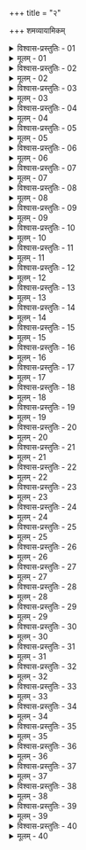 +++
title = "२"

+++
शमव्यायामिकम्  

<details><summary>विश्वास-प्रस्तुतिः - 01</summary>

01 शमव्यायामौ योगक्षेमयोर्योनिः
</details>

<details><summary>मूलम् - 01</summary>

01 शमव्यायामौ योगक्षेमयोर्योनिः
</details>

<details><summary>विश्वास-प्रस्तुतिः - 02</summary>

02 कर्मारम्भाणां योगाराधनो व्यायामः
</details>

<details><summary>मूलम् - 02</summary>

02 कर्मारम्भाणां योगाराधनो व्यायामः
</details>

<details><summary>विश्वास-प्रस्तुतिः - 03</summary>

03 कर्मफल उपभोगानां क्षेमाराधनः शमः
</details>

<details><summary>मूलम् - 03</summary>

03 कर्मफल उपभोगानां क्षेमाराधनः शमः
</details>

<details><summary>विश्वास-प्रस्तुतिः - 04</summary>

04 शमव्यायामयोर्योनिः षाड्गुण्यम्
</details>

<details><summary>मूलम् - 04</summary>

04 शमव्यायामयोर्योनिः षाड्गुण्यम्
</details>

<details><summary>विश्वास-प्रस्तुतिः - 05</summary>

05 क्षयः स्थानं वृद्धिरित्युदयाः तस्य
</details>

<details><summary>मूलम् - 05</summary>

05 क्षयः स्थानं वृद्धिरित्युदयाः तस्य
</details>

<details><summary>विश्वास-प्रस्तुतिः - 06</summary>

06 मानुषं नयापनयौ, दैवं अयानयौ
</details>

<details><summary>मूलम् - 06</summary>

06 मानुषं नयापनयौ, दैवं अयानयौ
</details>

<details><summary>विश्वास-प्रस्तुतिः - 07</summary>

07 दैवमानुषं हि कर्म लोकं यापयति
</details>

<details><summary>मूलम् - 07</summary>

07 दैवमानुषं हि कर्म लोकं यापयति
</details>

<details><summary>विश्वास-प्रस्तुतिः - 08</summary>

08 अदृष्टकारितं दैवम्
</details>

<details><summary>मूलम् - 08</summary>

08 अदृष्टकारितं दैवम्
</details>

<details><summary>विश्वास-प्रस्तुतिः - 09</summary>

09 तस्मिन्न् इष्टेन फलेन योगोऽयः, अनिष्टेनानयः
</details>

<details><summary>मूलम् - 09</summary>

09 तस्मिन्न् इष्टेन फलेन योगोऽयः, अनिष्टेनानयः
</details>

<details><summary>विश्वास-प्रस्तुतिः - 10</summary>

10 दृष्टकारितं मानुषम्
</details>

<details><summary>मूलम् - 10</summary>

10 दृष्टकारितं मानुषम्
</details>

<details><summary>विश्वास-प्रस्तुतिः - 11</summary>

11 तस्मिन् योगक्षेमनिष्पत्तिर्नयः, विपत्तिरपनयः
</details>

<details><summary>मूलम् - 11</summary>

11 तस्मिन् योगक्षेमनिष्पत्तिर्नयः, विपत्तिरपनयः
</details>

<details><summary>विश्वास-प्रस्तुतिः - 12</summary>

12 तच्चिन्त्यं, अचिन्त्यं दैवम्
</details>

<details><summary>मूलम् - 12</summary>

12 तच्चिन्त्यं, अचिन्त्यं दैवम्
</details>

<details><summary>विश्वास-प्रस्तुतिः - 13</summary>

13 राजा आत्मद्रव्यप्रकृतिसम्पन्नो नयस्याधिष्ठानं विजिगीषुः
</details>

<details><summary>मूलम् - 13</summary>

13 राजा आत्मद्रव्यप्रकृतिसम्पन्नो नयस्याधिष्ठानं विजिगीषुः
</details>

<details><summary>विश्वास-प्रस्तुतिः - 14</summary>

14 तस्य समन्ततो मण्डलीभूता भूम्य्ऽनन्तरा अरिप्रकृतिः
</details>

<details><summary>मूलम् - 14</summary>

14 तस्य समन्ततो मण्डलीभूता भूम्य्ऽनन्तरा अरिप्रकृतिः
</details>

<details><summary>विश्वास-प्रस्तुतिः - 15</summary>

15 तथा एव भूम्य्।एकान्तरा मित्रप्रकृतिः
</details>

<details><summary>मूलम् - 15</summary>

15 तथा एव भूम्य्।एकान्तरा मित्रप्रकृतिः
</details>

<details><summary>विश्वास-प्रस्तुतिः - 16</summary>

16 अरिसम्पद्युक्तः सामन्तः शत्रुः, व्यसनी यातव्यः, अनपाश्रयो दुर्बलाश्रयो वा उच्छेदनीयः, विपर्यये पीडनीयः कर्शनीयो वा
</details>

<details><summary>मूलम् - 16</summary>

16 अरिसम्पद्युक्तः सामन्तः शत्रुः, व्यसनी यातव्यः, अनपाश्रयो दुर्बलाश्रयो वा उच्छेदनीयः, विपर्यये पीडनीयः कर्शनीयो वा
</details>

<details><summary>विश्वास-प्रस्तुतिः - 17</summary>

17 इत्यरिविशेषाः
</details>

<details><summary>मूलम् - 17</summary>

17 इत्यरिविशेषाः
</details>

<details><summary>विश्वास-प्रस्तुतिः - 18</summary>

18 तस्मान् मित्रं अरिमित्रं मित्रमित्रं अरिमित्रमित्रं चानन्तर्येण भूमीनां प्रसज्यन्ते पुरस्तात्, पश्चात् पार्ष्णिग्राह आक्रन्दः पार्ष्णिग्राहासार आक्रन्दासारः
</details>

<details><summary>मूलम् - 18</summary>

18 तस्मान् मित्रं अरिमित्रं मित्रमित्रं अरिमित्रमित्रं चानन्तर्येण भूमीनां प्रसज्यन्ते पुरस्तात्, पश्चात् पार्ष्णिग्राह आक्रन्दः पार्ष्णिग्राहासार आक्रन्दासारः
</details>

<details><summary>विश्वास-प्रस्तुतिः - 19</summary>

19 भूम्य्ऽनन्तरः प्रकृतिमित्रः, तुल्याभिजनः सहजः, विरुद्धो विरोधयिता वा कृत्रिमः
</details>

<details><summary>मूलम् - 19</summary>

19 भूम्य्ऽनन्तरः प्रकृतिमित्रः, तुल्याभिजनः सहजः, विरुद्धो विरोधयिता वा कृत्रिमः
</details>

<details><summary>विश्वास-प्रस्तुतिः - 20</summary>

20 भूम्य्।एकान्तरं प्रकृतिमित्रं, मातापितृसम्बद्धं सहजं, धनजीवितहेतोराश्रितं कृत्रिमम्
</details>

<details><summary>मूलम् - 20</summary>

20 भूम्य्।एकान्तरं प्रकृतिमित्रं, मातापितृसम्बद्धं सहजं, धनजीवितहेतोराश्रितं कृत्रिमम्
</details>

<details><summary>विश्वास-प्रस्तुतिः - 21</summary>

21 अरिविजिगीष्वोर्भूम्य्ऽनन्तरः संहतासंहतयोरनुग्रहसमर्थो निग्रहे चासंहतयोर्मध्यमः
</details>

<details><summary>मूलम् - 21</summary>

21 अरिविजिगीष्वोर्भूम्य्ऽनन्तरः संहतासंहतयोरनुग्रहसमर्थो निग्रहे चासंहतयोर्मध्यमः
</details>

<details><summary>विश्वास-प्रस्तुतिः - 22</summary>

22 अरिविजिगीषुमध्यानां बहिः प्रकृतिभ्यो बलवत्तरः संहतासंहतानां अरिविजिगीषुमध्यमानां अनुग्रहसमर्थो निग्रहे चासंहतानां उदासीनः
</details>

<details><summary>मूलम् - 22</summary>

22 अरिविजिगीषुमध्यानां बहिः प्रकृतिभ्यो बलवत्तरः संहतासंहतानां अरिविजिगीषुमध्यमानां अनुग्रहसमर्थो निग्रहे चासंहतानां उदासीनः
</details>

<details><summary>विश्वास-प्रस्तुतिः - 23</summary>

23 इति प्रकृतयः
</details>

<details><summary>मूलम् - 23</summary>

23 इति प्रकृतयः
</details>

<details><summary>विश्वास-प्रस्तुतिः - 24</summary>

24 विजिगीषुर्मित्रं मित्रमित्रं वाऽस्य प्रकृतयः तिस्रः
</details>

<details><summary>मूलम् - 24</summary>

24 विजिगीषुर्मित्रं मित्रमित्रं वाऽस्य प्रकृतयः तिस्रः
</details>

<details><summary>विश्वास-प्रस्तुतिः - 25</summary>

25 ताः पञ्चभिरमात्यजनपददुर्गकोशदण्डप्रकृतिभिरेक एकशः सम्युक्ता मण्डलं अष्टादशकं भवति
</details>

<details><summary>मूलम् - 25</summary>

25 ताः पञ्चभिरमात्यजनपददुर्गकोशदण्डप्रकृतिभिरेक एकशः सम्युक्ता मण्डलं अष्टादशकं भवति
</details>

<details><summary>विश्वास-प्रस्तुतिः - 26</summary>

26 अनेन मण्डलपृथक्त्वं व्याख्यातं अरिमध्यम उदासीनानाम्
</details>

<details><summary>मूलम् - 26</summary>

26 अनेन मण्डलपृथक्त्वं व्याख्यातं अरिमध्यम उदासीनानाम्
</details>

<details><summary>विश्वास-प्रस्तुतिः - 27</summary>

27 एवं चतुर्मण्डलसङ्क्षेपः
</details>

<details><summary>मूलम् - 27</summary>

27 एवं चतुर्मण्डलसङ्क्षेपः
</details>

<details><summary>विश्वास-प्रस्तुतिः - 28</summary>

28 द्वादश राजप्रकृतयः षष्टिर्द्रव्यप्रकृतयः, सङ्क्षेपेण द्विसप्ततिः
</details>

<details><summary>मूलम् - 28</summary>

28 द्वादश राजप्रकृतयः षष्टिर्द्रव्यप्रकृतयः, सङ्क्षेपेण द्विसप्ततिः
</details>

<details><summary>विश्वास-प्रस्तुतिः - 29</summary>

29 तासां यथास्वं सम्पदः
</details>

<details><summary>मूलम् - 29</summary>

29 तासां यथास्वं सम्पदः
</details>

<details><summary>विश्वास-प्रस्तुतिः - 30</summary>

30 शक्तिः सिद्धिश्च
</details>

<details><summary>मूलम् - 30</summary>

30 शक्तिः सिद्धिश्च
</details>

<details><summary>विश्वास-प्रस्तुतिः - 31</summary>

31 बलं शक्तिः
</details>

<details><summary>मूलम् - 31</summary>

31 बलं शक्तिः
</details>

<details><summary>विश्वास-प्रस्तुतिः - 32</summary>

32 सुखं सिद्धिः
</details>

<details><summary>मूलम् - 32</summary>

32 सुखं सिद्धिः
</details>

<details><summary>विश्वास-प्रस्तुतिः - 33</summary>

33 शक्तिः त्रिविधा - ज्ञानबलं मन्त्रशक्तिः, कोशदण्डबलं प्रभुशक्तिः, विक्रमबलं उत्साहशक्तिः
</details>

<details><summary>मूलम् - 33</summary>

33 शक्तिः त्रिविधा - ज्ञानबलं मन्त्रशक्तिः, कोशदण्डबलं प्रभुशक्तिः, विक्रमबलं उत्साहशक्तिः
</details>

<details><summary>विश्वास-प्रस्तुतिः - 34</summary>

34 एवं सिद्धिः त्रिविधा एव - मन्त्रशक्तिसाध्या मन्त्रसिद्धिः, प्रभुशक्तिसाध्या प्रभुसिद्धिः, उत्साहशक्तिसाध्या उत्साहसिद्धिः
</details>

<details><summary>मूलम् - 34</summary>

34 एवं सिद्धिः त्रिविधा एव - मन्त्रशक्तिसाध्या मन्त्रसिद्धिः, प्रभुशक्तिसाध्या प्रभुसिद्धिः, उत्साहशक्तिसाध्या उत्साहसिद्धिः
</details>

<details><summary>विश्वास-प्रस्तुतिः - 35</summary>

35 ताभिरभ्युच्चितो ज्यायान् भवति, अपचितो हीनः, तुल्यशक्तिः समः
</details>

<details><summary>मूलम् - 35</summary>

35 ताभिरभ्युच्चितो ज्यायान् भवति, अपचितो हीनः, तुल्यशक्तिः समः
</details>

<details><summary>विश्वास-प्रस्तुतिः - 36</summary>

36 तस्मात्शक्तिं सिद्धिं च घटेतात्मन्यावेशयितुं, साधारणो वा द्रव्यप्रकृतिष्वानन्तर्येण शौचवशेन वा
</details>

<details><summary>मूलम् - 36</summary>

36 तस्मात्शक्तिं सिद्धिं च घटेतात्मन्यावेशयितुं, साधारणो वा द्रव्यप्रकृतिष्वानन्तर्येण शौचवशेन वा
</details>

<details><summary>विश्वास-प्रस्तुतिः - 37</summary>

37 दूष्यामित्राभ्यां वाऽपक्रष्टुं यतेत
</details>

<details><summary>मूलम् - 37</summary>

37 दूष्यामित्राभ्यां वाऽपक्रष्टुं यतेत
</details>

<details><summary>विश्वास-प्रस्तुतिः - 38</summary>

38 यदि वा पश्येत् अमित्रो मे शक्तियुक्तो वाग्दण्डपारुष्यार्थदूषणैः प्रकृतीरुपहनिष्यति, सिद्धियुक्तो वा मृगयाद्यूतमद्यस्त्रीभिः प्रमादं गमिष्यति, स विरक्तप्रकृतिरुपक्षीणः प्रमत्तो वा साध्यो मे भविष्यति, विग्रहाभियुक्तो वा सर्वसन्दोहेन एकस्थोऽदुर्गस्थो वा स्थास्यति, स संहतसैन्यो मित्रदुर्गवियुक्तः साध्यो मे भविष्यति, बलवान् वा राजा परतः शत्रुं उच्छेत्तुकामः तं उच्छिद्य मां उच्छिन्द्याद् इति बलवता प्रार्थितस्य मे विपन्नकर्मारम्भस्य वा साहाय्यं दास्यति, मध्यमलिप्सायां च, इत्येवं।आदिषु कारणेष्वमित्रस्यापि शक्तिं सिद्धिं च इच्छेत्
</details>

<details><summary>मूलम् - 38</summary>

38 यदि वा पश्येत् अमित्रो मे शक्तियुक्तो वाग्दण्डपारुष्यार्थदूषणैः प्रकृतीरुपहनिष्यति, सिद्धियुक्तो वा मृगयाद्यूतमद्यस्त्रीभिः प्रमादं गमिष्यति, स विरक्तप्रकृतिरुपक्षीणः प्रमत्तो वा साध्यो मे भविष्यति, विग्रहाभियुक्तो वा सर्वसन्दोहेन एकस्थोऽदुर्गस्थो वा स्थास्यति, स संहतसैन्यो मित्रदुर्गवियुक्तः साध्यो मे भविष्यति, बलवान् वा राजा परतः शत्रुं उच्छेत्तुकामः तं उच्छिद्य मां उच्छिन्द्याद् इति बलवता प्रार्थितस्य मे विपन्नकर्मारम्भस्य वा साहाय्यं दास्यति, मध्यमलिप्सायां च, इत्येवं।आदिषु कारणेष्वमित्रस्यापि शक्तिं सिद्धिं च इच्छेत्
</details>

<details><summary>विश्वास-प्रस्तुतिः - 39</summary>

39ab नेमिं एकान्तरान् राज्ञः कृत्वा चानन्तरान् अरान् ।  
39chd नाभिं आत्मानं आयच्छेन्नेता प्रकृतिमण्डले
</details>

<details><summary>मूलम् - 39</summary>

39ab नेमिं एकान्तरान् राज्ञः कृत्वा चानन्तरान् अरान् ।  
39chd नाभिं आत्मानं आयच्छेन्नेता प्रकृतिमण्डले
</details>

<details><summary>विश्वास-प्रस्तुतिः - 40</summary>

40ab मध्ये ह्युपहितः शत्रुर्नेतुर्मित्रस्य च उभयोः ।  
40chd उच्छेद्यः पीडनीयो वा बलवान् अपि जायते  (इति)
</details>

<details><summary>मूलम् - 40</summary>

40ab मध्ये ह्युपहितः शत्रुर्नेतुर्मित्रस्य च उभयोः ।  
40chd उच्छेद्यः पीडनीयो वा बलवान् अपि जायते  (इति)
</details>